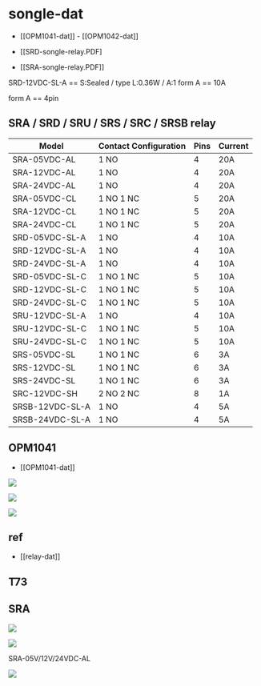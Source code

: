
# songle-dat

- [[OPM1041-dat]] - [[OPM1042-dat]]

- [[SRD-songle-relay.PDF]

- [[SRA-songle-relay.PDF]]

SRD-12VDC-SL-A == S:Sealed / type L:0.36W / A:1 form A == 10A

form A == 4pin 


## SRA / SRD / SRU / SRS / SRC / SRSB relay

| Model               | Contact Configuration | Pins | Current |
|---------------------|----------------------|------|---------|
| SRA-05VDC-AL        | 1 NO                 | 4    | 20A     |
| SRA-12VDC-AL        | 1 NO                 | 4    | 20A     |
| SRA-24VDC-AL        | 1 NO                 | 4    | 20A     |
| SRA-05VDC-CL        | 1 NO 1 NC            | 5    | 20A     |
| SRA-12VDC-CL        | 1 NO 1 NC            | 5    | 20A     |
| SRA-24VDC-CL        | 1 NO 1 NC            | 5    | 20A     |
| SRD-05VDC-SL-A      | 1 NO                 | 4    | 10A     |
| SRD-12VDC-SL-A      | 1 NO                 | 4    | 10A     |
| SRD-24VDC-SL-A      | 1 NO                 | 4    | 10A     |
| SRD-05VDC-SL-C      | 1 NO 1 NC            | 5    | 10A     |
| SRD-12VDC-SL-C      | 1 NO 1 NC            | 5    | 10A     |
| SRD-24VDC-SL-C      | 1 NO 1 NC            | 5    | 10A     |
| SRU-12VDC-SL-A      | 1 NO                 | 4    | 10A     |
| SRU-12VDC-SL-C      | 1 NO 1 NC            | 5    | 10A     |
| SRU-24VDC-SL-C      | 1 NO 1 NC            | 5    | 10A     |
| SRS-05VDC-SL        | 1 NO 1 NC            | 6    | 3A      |
| SRS-12VDC-SL        | 1 NO 1 NC            | 6    | 3A      |
| SRS-24VDC-SL        | 1 NO 1 NC            | 6    | 3A      |
| SRC-12VDC-SH        | 2 NO 2 NC            | 8    | 1A      |
| SRSB-12VDC-SL-A     | 1 NO                 | 4    | 5A      |
| SRSB-24VDC-SL-A     | 1 NO                 | 4    | 5A      |


## OPM1041 

- [[OPM1041-dat]]

![](2024-01-22-16-54-59.png)

![](2024-01-22-16-55-15.png)

![](2024-01-22-16-55-28.png)


## ref

- [[relay-dat]]

## T73


## SRA 

![](2025-09-22-03-09-35.png)

![](2025-09-22-17-42-18.png)


SRA-05V/12V/24VDC-AL 

![](2025-09-26-17-53-46.png)
